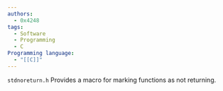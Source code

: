 ```yaml
---
authors:
  - 0x4248
tags:
  - Software
  - Programming
  - C
Programming language:
  - "[[C]]"
---
```

`stdnoreturn.h` Provides a macro for marking functions as not returning.